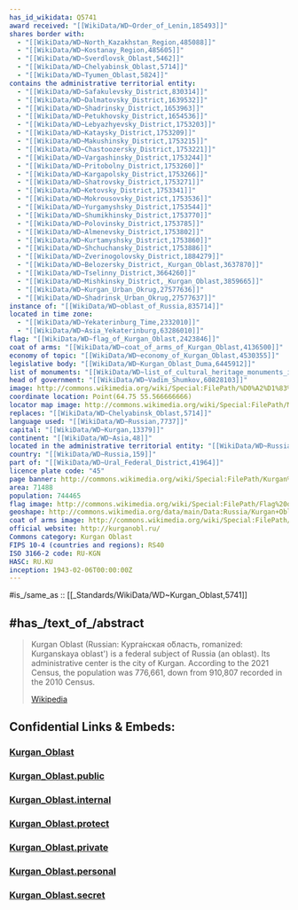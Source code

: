```yaml
---
has_id_wikidata: Q5741
award received: "[[WikiData/WD~Order_of_Lenin,185493]]"
shares border with:
  - "[[WikiData/WD~North_Kazakhstan_Region,485088]]"
  - "[[WikiData/WD~Kostanay_Region,485605]]"
  - "[[WikiData/WD~Sverdlovsk_Oblast,5462]]"
  - "[[WikiData/WD~Chelyabinsk_Oblast,5714]]"
  - "[[WikiData/WD~Tyumen_Oblast,5824]]"
contains the administrative territorial entity:
  - "[[WikiData/WD~Safakulevsky_District,830314]]"
  - "[[WikiData/WD~Dalmatovsky_District,1639532]]"
  - "[[WikiData/WD~Shadrinsky_District,1653963]]"
  - "[[WikiData/WD~Petukhovsky_District,1654536]]"
  - "[[WikiData/WD~Lebyazhyevsky_District,1753203]]"
  - "[[WikiData/WD~Kataysky_District,1753209]]"
  - "[[WikiData/WD~Makushinsky_District,1753215]]"
  - "[[WikiData/WD~Chastoozersky_District,1753221]]"
  - "[[WikiData/WD~Vargashinsky_District,1753244]]"
  - "[[WikiData/WD~Pritobolny_District,1753260]]"
  - "[[WikiData/WD~Kargapolsky_District,1753266]]"
  - "[[WikiData/WD~Shatrovsky_District,1753271]]"
  - "[[WikiData/WD~Ketovsky_District,1753341]]"
  - "[[WikiData/WD~Mokrousovsky_District,1753536]]"
  - "[[WikiData/WD~Yurgamyshsky_District,1753544]]"
  - "[[WikiData/WD~Shumikhinsky_District,1753770]]"
  - "[[WikiData/WD~Polovinsky_District,1753785]]"
  - "[[WikiData/WD~Almenevsky_District,1753802]]"
  - "[[WikiData/WD~Kurtamyshsky_District,1753860]]"
  - "[[WikiData/WD~Shchuchansky_District,1753886]]"
  - "[[WikiData/WD~Zverinogolovsky_District,1884279]]"
  - "[[WikiData/WD~Belozersky_District,_Kurgan_Oblast,3637870]]"
  - "[[WikiData/WD~Tselinny_District,3664260]]"
  - "[[WikiData/WD~Mishkinsky_District,_Kurgan_Oblast,3859665]]"
  - "[[WikiData/WD~Kurgan_Urban_Okrug,27577636]]"
  - "[[WikiData/WD~Shadrinsk_Urban_Okrug,27577637]]"
instance of: "[[WikiData/WD~oblast_of_Russia,835714]]"
located in time zone:
  - "[[WikiData/WD~Yekaterinburg_Time,2332010]]"
  - "[[WikiData/WD~Asia_Yekaterinburg,63286010]]"
flag: "[[WikiData/WD~flag_of_Kurgan_Oblast,2423846]]"
coat of arms: "[[WikiData/WD~coat_of_arms_of_Kurgan_Oblast,4136500]]"
economy of topic: "[[WikiData/WD~economy_of_Kurgan_Oblast,4530355]]"
legislative body: "[[WikiData/WD~Kurgan_Oblast_Duma,6445912]]"
list of monuments: "[[WikiData/WD~list_of_cultural_heritage_monuments_in_Kurgan_Oblast,18177056]]"
head of government: "[[WikiData/WD~Vadim_Shumkov,60828103]]"
image: http://commons.wikimedia.org/wiki/Special:FilePath/%D0%A2%D1%83%D0%BC%D0%B0%D0%BD%20%D0%BF%D0%BE%D1%81%D0%BB%D0%B5%20%D0%B3%D1%80%D0%BE%D0%B7%D1%8B%20%D0%B2%20%D0%A9%D0%B8%D0%B3%D1%80%D0%BE%D0%B2%D1%81%D0%BA%D0%BE%D0%B9%20%D0%A1%D0%BE%D0%B3%D1%80%D0%B5.JPG
coordinate location: Point(64.75 55.566666666)
locator map image: http://commons.wikimedia.org/wiki/Special:FilePath/Map%20of%20Russia%20%282014%E2%80%932022%29%20-%20Kurgan%20Oblast.svg
replaces: "[[WikiData/WD~Chelyabinsk_Oblast,5714]]"
language used: "[[WikiData/WD~Russian,7737]]"
capital: "[[WikiData/WD~Kurgan,13379]]"
continent: "[[WikiData/WD~Asia,48]]"
located in the administrative territorial entity: "[[WikiData/WD~Russia,159]]"
country: "[[WikiData/WD~Russia,159]]"
part of: "[[WikiData/WD~Ural_Federal_District,41964]]"
licence plate code: "45"
page banner: http://commons.wikimedia.org/wiki/Special:FilePath/Kurgan%20banner%20Lenin%20Square.png
area: 71488
population: 744465
flag image: http://commons.wikimedia.org/wiki/Special:FilePath/Flag%20of%20Kurgan%20Oblast.svg
geoshape: http://commons.wikimedia.org/data/main/Data:Russia/Kurgan+Oblast.map
coat of arms image: http://commons.wikimedia.org/wiki/Special:FilePath/Coat%20of%20arms%20of%20Kurgan%20Oblast.svg
official website: http://kurganobl.ru/
Commons category: Kurgan Oblast
FIPS 10-4 (countries and regions): RS40
ISO 3166-2 code: RU-KGN
HASC: RU.KU
inception: 1943-02-06T00:00:00Z
---
```


#is_/same_as :: [[_Standards/WikiData/WD~Kurgan_Oblast,5741]] 


## #has_/text_of_/abstract 

> Kurgan Oblast (Russian: Курга́нская о́бласть, romanized: Kurganskaya oblast') 
> is a federal subject of Russia (an oblast). Its administrative center is the city of Kurgan. 
> According to the 2021 Census, the population was 776,661, 
> down from 910,807 recorded in the 2010 Census.
>
> [Wikipedia](https://en.wikipedia.org/wiki/Kurgan%20Oblast) 


## Confidential Links & Embeds: 

### [Kurgan_Oblast](/_Standards/Earth/Continent/Europe/Europe~East/Russia/Siberia/Kurgan_Oblast.md) 

### [Kurgan_Oblast.public](/_public/Earth/Continent/Europe/Europe~East/Russia/Siberia/Kurgan_Oblast.public.md) 

### [Kurgan_Oblast.internal](/_internal/Earth/Continent/Europe/Europe~East/Russia/Siberia/Kurgan_Oblast.internal.md) 

### [Kurgan_Oblast.protect](/_protect/Earth/Continent/Europe/Europe~East/Russia/Siberia/Kurgan_Oblast.protect.md) 

### [Kurgan_Oblast.private](/_private/Earth/Continent/Europe/Europe~East/Russia/Siberia/Kurgan_Oblast.private.md) 

### [Kurgan_Oblast.personal](/_personal/Earth/Continent/Europe/Europe~East/Russia/Siberia/Kurgan_Oblast.personal.md) 

### [Kurgan_Oblast.secret](/_secret/Earth/Continent/Europe/Europe~East/Russia/Siberia/Kurgan_Oblast.secret.md)

